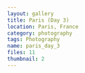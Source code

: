 ```yaml
---
layout: gallery
title: Paris (Day 3)
location: Paris, France
category: photography
tags: Photography
name: paris_day_3
files: 11
thumbnail: 2
---
```

